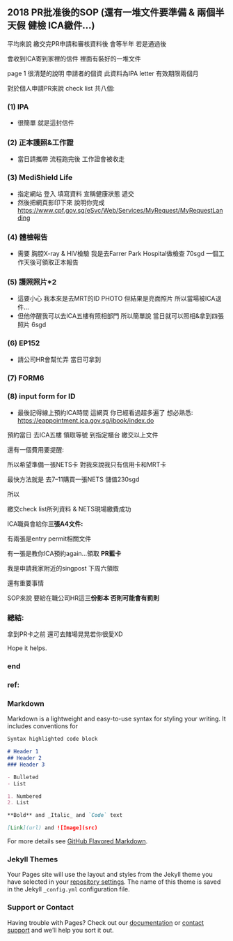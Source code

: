 ## 2018 PR批准後的SOP (還有一堆文件要準備 & 兩個半天假 健檢 ICA繳件…)

平均來說 繳交完PR申請和審核資料後 會等半年 若是通過後

會收到ICA寄到家裡的信件 裡面有裝好的一堆文件

page 1 很清楚的說明 申請者的個資 此資料為IPA letter 有效期限兩個月

對於個人申請PR來說 check list 共八個:

### (1) IPA
- 很簡單 就是這封信件
### (2) 正本護照&工作證
- 當日請攜帶 流程跑完後 工作證會被收走
### (3) MediShield Life
- 指定網站 登入 填寫資料 宣稱健康狀態 遞交
- 然後把網頁影印下來 說明你完成 https://www.cpf.gov.sg/eSvc/Web/Services/MyRequest/MyRequestLanding
### (4) 體檢報告
- 需要 胸腔X-ray & HIV檢驗 我是去Farrer Park Hospital做檢查 70sgd 一個工作天後可領取正本報告
### (5) 護照照片*2
- 這要小心 我本來是去MRT的ID PHOTO 但結果是亮面照片 所以當場被ICA退件…
- 但他停醒我可以去ICA五樓有照相部門 所以簡單說 當日就可以照相&拿到四張照片 6sgd
### (6) EP152
- 請公司HR會幫忙弄 當日可拿到
### (7) FORM6
### (8) input form for ID
- 最後記得線上預約ICA時間 這網頁 你已經看過超多遍了 想必熟悉: https://eappointment.ica.gov.sg/ibook/index.do

預約當日 去ICA五樓 領取等號 到指定櫃台 繳交以上文件

還有一個費用要提醒:

所以希望準備一張NETS卡 對我來說我只有信用卡和MRT卡

最快方法就是 去7–11購買一張NETS 儲值230sgd

所以

繳交check list所列資料 & NETS現場繳費成功

ICA職員會給你**三張A4文件:**

有兩張是entry permit相關文件

有一張是教你ICA預約again…領取 **PR藍卡**

我是申請我家附近的singpost 下周六領取

還有重要事情

SOP來說 要給在職公司HR這**三份影本 否則可能會有罰則**

### 總結:

拿到PR卡之前 還可去賭場晃晃若你很愛XD

Hope it helps.

### end

### 

### ref:

### Markdown

Markdown is a lightweight and easy-to-use syntax for styling your writing. It includes conventions for

```markdown
Syntax highlighted code block

# Header 1
## Header 2
### Header 3

- Bulleted
- List

1. Numbered
2. List

**Bold** and _Italic_ and `Code` text

[Link](url) and ![Image](src)
```

For more details see [GitHub Flavored Markdown](https://guides.github.com/features/mastering-markdown/).

### Jekyll Themes

Your Pages site will use the layout and styles from the Jekyll theme you have selected in your [repository settings](https://github.com/HCH1/blog/settings). The name of this theme is saved in the Jekyll `_config.yml` configuration file.

### Support or Contact

Having trouble with Pages? Check out our [documentation](https://help.github.com/categories/github-pages-basics/) or [contact support](https://github.com/contact) and we’ll help you sort it out.
